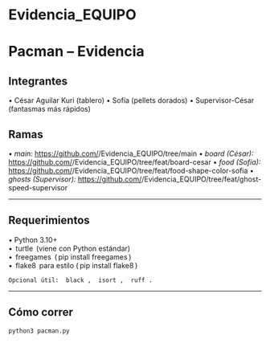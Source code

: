 # Evidencia_EQUIPO
# Pacman – Evidencia

## Integrantes
•⁠  ⁠César Aguilar Kuri (tablero)
•⁠  ⁠Sofía <Apellido> (pellets dorados)
•⁠  ⁠Supervisor-César (fantasmas más rápidos)

## Ramas
•⁠  ⁠*main:* https://github.com/<org>/Evidencia_EQUIPO/tree/main
•⁠  ⁠*board (César):* https://github.com/<org>/Evidencia_EQUIPO/tree/feat/board-cesar
•⁠  ⁠*food (Sofía):* https://github.com/<org>/Evidencia_EQUIPO/tree/feat/food-shape-color-sofia
•⁠  ⁠*ghosts (Supervisor):* https://github.com/<org>/Evidencia_EQUIPO/tree/feat/ghost-speed-supervisor

---

## Requerimientos
•⁠  ⁠Python 3.10+  
•⁠  ⁠⁠ turtle ⁠ (viene con Python estándar)  
•⁠  ⁠⁠ freegames ⁠ (⁠ pip install freegames ⁠)  
•⁠  ⁠⁠ flake8 ⁠ para estilo (⁠ pip install flake8 ⁠)

	⁠Opcional útil: ⁠ black ⁠, ⁠ isort ⁠, ⁠ ruff ⁠.

---

## Cómo correr
```bash
python3 pacman.py
